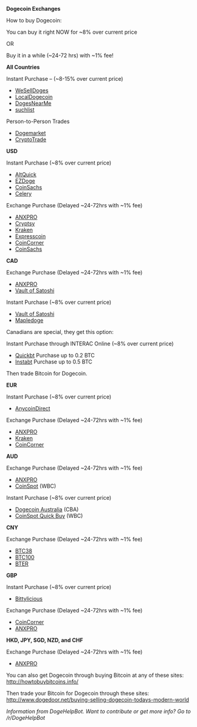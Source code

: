 **Dogecoin Exchanges**  


How to buy Dogecoin:
 
You can buy it right NOW for ~8% over current price
 
OR
 
Buy it in a while (~24-72 hrs) with ~1% fee!
 
 
 
**All Countries**
 
Instant Purchase – (~8-15% over current price)
 
* [WeSellDoges](http://www.weselldoges.com/)
* [LocalDogecoin](https://www.localdogecoin.com/)
* [DogesNearMe](http://www.DogesNearMe.com)
* [suchlist](http://www.suchlist.com/index.php?page=search&sCategory=106)
 
 
Person-to-Person Trades
 
* [Dogemarket](/r/dogemarket)
* [CryptoTrade](/r/CryptoTrade)
 
 
**USD**
 
Instant Purchase (~8% over current price)
 
* [AltQuick]( https://www.altquick.co/)
* [EZDoge](https://ezdoge.com/)
* [CoinSachs]( https://coinsachs.com/)
* [Celery](https://www.gocelery.com/#buy)
 
Exchange Purchase (Delayed ~24-72hrs with ~1% fee)
 
* [ANXPRO](https://anxpro.com/)
* [Cryptsy](https://www.cryptsy.com/markets/view/182)
* [Kraken](https://www.kraken.com/)
* [Expresscoin](http://expresscoin.com/how)
* [CoinCorner](https://www.coincorner.com/)
* [CoinSachs](https://coinsachs.com/verification/)
 
 
**CAD**
 
Exchange Purchase (Delayed ~24-72hrs with ~1% fee)
 
* [ANXPRO](https://anxpro.com/)
* [Vault of Satoshi](https://www.vaultofsatoshi.com)
 
Instant Purchase (~8% over current price)
 
* [Vault of Satoshi](https://www.vaultofsatoshi.com)
* [Mapledoge](https://mapledoge.com/)
 
Canadians are special, they get this option:
 
Instant Purchase through INTERAC Online (~8% over current price)
 
* [Quickbt](https://quickbt.com/ca/?) Purchase up to 0.2 BTC
* [Instabt](https://instabt.com/) Purchase up to 0.5 BTC
 
Then trade Bitcoin for Dogecoin.
 
 
**EUR**
 
Instant Purchase (~8% over current price)
 
* [AnycoinDirect](https://anycoindirect.eu/buy/dogecoins)
 
Exchange Purchase (Delayed ~24-72hrs with ~1% fee)
 
* [ANXPRO](https://anxpro.com/)
* [Kraken](https://www.kraken.com/)
* [CoinCorner](https://www.coincorner.com/)
 
**AUD**
 
Exchange Purchase (Delayed ~24-72hrs with ~1% fee)
 
* [ANXPRO](https://anxpro.com/)
* [CoinSpot](https://www.coinspot.com.au/trade/doge) (WBC)
 
Instant Purchase (~8% over current price)
 
* [Dogecoin Australia](http://www.dogecoinaustralia.com/) (CBA)
* [CoinSpot Quick Buy](https://www.coinspot.com.au/buy/doge) (WBC)
 
**CNY**
 
Exchange Purchase (Delayed ~24-72hrs with ~1% fee)
 
* [BTC38]( http://www.btc38.com/trade.html?btc38_trade_coin_name=doge)
* [BTC100]( https://btc100.org/)
* [BTER]( https://bter.com/trade/doge_cny)
 
**GBP**
 
Instant Purchase (~8% over current price)
 
* [Bittylicious]( https://bittylicious.com/coin/DOGE)
 
Exchange Purchase (Delayed ~24-72hrs with ~1% fee)
 
* [CoinCorner](https://www.coincorner.com/)
* [ANXPRO](https://anxpro.com/)
 
 
**HKD, JPY, SGD, NZD, and CHF**
 
Exchange Purchase (Delayed ~24-72hrs with ~1% fee)
 
* [ANXPRO](https://anxpro.com/)
 
 
You can also get Dogecoin through buying Bitcoin at any of these sites: http://howtobuybitcoins.info/
 
Then trade your Bitcoin for Dogecoin through these sites: http://www.dogedoor.net/buying-selling-dogecoin-todays-modern-world

  
  
*Information from DogeHelpBot. Want to contribute or get more info? Go to /r/DogeHelpBot*
